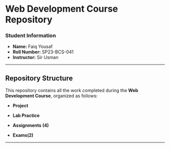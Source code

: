 #  Web Development Course Repository  

###  Student Information  
- **Name:** Faiq Yousaf  
- **Roll Number:** SP23-BCS-041
- **Instructor:** Sir Usman 

---

##  Repository Structure  

This repository contains all the work completed during the **Web Development Course**, organized as follows:  

-  **Project**

   
-  **Lab Practice**


-  **Assignments (4)**  
   

-  **Exams(2)**  
  

---


